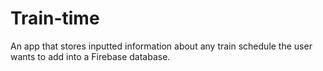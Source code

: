 # Train-time

An app that stores inputted information about any train schedule the user wants to add into a Firebase database.
